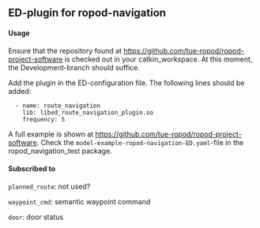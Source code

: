 
## ED-plugin for ropod-navigation

#### Usage
Ensure that the repository found at <https://github.com/tue-ropod/ropod-project-software> is checked out in your catkin_workspace. At this moment, the Development-branch should suffice. 

Add the plugin in the ED-configuration file. The following lines should be added:
```
  - name: route_navigation
    lib: libed_route_navigation_plugin.so
    frequency: 5
```
    
A full example is shown at <https://github.com/tue-ropod/ropod-project-software>. Check the `model-example-ropod-navigation-ED.yaml`-file in the ropod_navigation_test package.

#### Subscribed to
`planned_route`: not used?

`waypoint_cmd`: semantic waypoint command

`door`: door status
